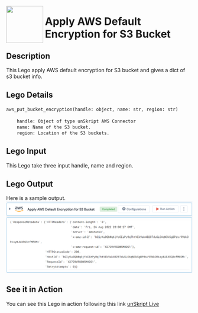 [<img align="left" src="https://unskript.com/assets/favicon.png" width="100" height="100" style="padding-right: 5px">](https://unskript.com/assets/favicon.png) 
<h1>Apply AWS Default Encryption for S3 Bucket </h1>

## Description
This Lego apply AWS default encryption for S3 bucket and gives a dict of s3 bucket info.


## Lego Details

    aws_put_bucket_encryption(handle: object, name: str, region: str)

        handle: Object of type unSkript AWS Connector
        name: Name of the S3 bucket.
        region: Location of the S3 buckets.

## Lego Input
This Lego take three input handle, name and region. 

## Lego Output
Here is a sample output.
<img src="./1.png">


## See it in Action

You can see this Lego in action following this link [unSkript Live](https://unskript.com)
